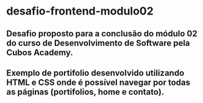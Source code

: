 # desafio-frontend-modulo02

## Desafio proposto para a conclusão do módulo 02 do curso de Desenvolvimento de Software pela Cubos Academy.
## Exemplo de portifolio desenvolvido utilizando HTML e CSS onde é possível navegar por todas as páginas (portifolios, home e contato).
